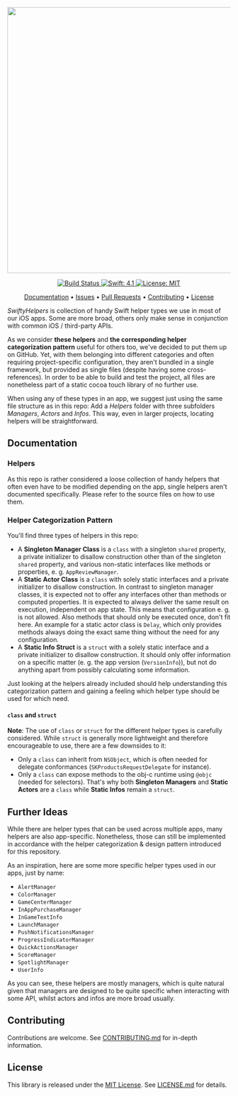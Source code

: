 <p align="center">
    <img src="https://raw.githubusercontent.com/piknotech/SwiftyHelpers/stable/Logo.png" width=600>
</p>

<p align="center">
    <a href="https://travis-ci.org/piknotech/SwiftyHelpers">
        <img src="https://travis-ci.org/piknotech/SwiftyHelpers.svg?branch=stable" alt="Build Status">
    </a>
    <a href="#">
        <img src="https://img.shields.io/badge/Swift-4.1-FFAC45.svg" alt="Swift: 4.1">
    </a>
    <a href="https://github.com/piknotech/SwiftyHelpers/blob/stable/LICENSE.md">
        <img src="https://img.shields.io/badge/License-MIT-lightgrey.svg" alt="License: MIT">
    </a>
</p>

<p align="center">
    <a href="#documentation">Documentation</a>
  • <a href="https://github.com/piknotech/SwiftyHelpers/issues">Issues</a>
  • <a href="https://github.com/piknotech/SwiftyHelpers/pulls">Pull Requests</a>
  • <a href="#contributing">Contributing</a>
  • <a href="#license">License</a>
</p>

*SwiftyHelpers* is collection of handy Swift helper types we use in most of our iOS apps. Some are more broad, others only make sense in conjunction with common iOS / third-party APIs.

As we consider **these helpers** and **the corresponding helper categorization pattern** useful for others too, we've decided to put them up on GitHub. Yet, with them belonging into different categories and often requiring project-specific configuration, they aren't bundled in a single framework, but provided as single files (despite having some cross-references). In order to be able to build and test the project, all files are nonetheless part of a static cocoa touch library of no further use.

When using any of these types in an app, we suggest just using the same file structure as in this repo: Add a *Helpers* folder with three subfolders *Managers*, *Actors* and *Infos*. This way, even in larger projects, locating helpers will be straightforward.

## Documentation

### Helpers

As this repo is rather considered a loose collection of handy helpers that often even have to be modified depending on the app, single helpers aren't documented specifically. Please refer to the source files on how to use them.

### Helper Categorization Pattern

You'll find three types of helpers in this repo:
- A **Singleton Manager Class** is a `class` with a singleton `shared` property, a private initializer to disallow construction other than of the singleton `shared` property, and various non-static interfaces like methods or properties, e. g. `AppReviewManager`.
- A **Static Actor Class** is a `class` with solely static interfaces and a private initializer to disallow construction. In contrast to singleton manager classes, it is expected not to offer any interfaces other than methods or computed properties. It is expected to always deliver the same result on execution, independent on app state. This means that configuration e. g. is not allowed. Also methods that should only be executed once, don't fit here. An example for a static actor class is `Delay`, which only provides methods always doing the exact same thing without the need for any configuration.
- A **Static Info Struct** is a `struct` with a solely static interface and a private initializer to disallow construction. It should only offer information on a specific matter (e. g. the app version (`VersionInfo`)), but not do anything apart from possibly calculating some information.

Just looking at the helpers already included should help understanding this categorization pattern and gaining a feeling which helper type should be used for which need.

#### `class` and `struct`

**Note**: The use of `class` or `struct` for the different helper types is carefully considered. While `struct` is generally more lightweight and therefore encourageable to use, there are a few downsides to it:
- Only a `class` can inherit from `NSObject`, which is often needed for delegate conformances (`SKProductsRequestDelegate` for instance).
- Only a `class` can expose methods to the obj-c runtime using `@objc` (needed for selectors).
That's why both **Singleton Managers** and **Static Actors** are a `class` while **Static Infos** remain a `struct`.

## Further Ideas

While there are helper types that can be used across multiple apps, many helpers are also app-specific. Nonetheless, those can still be implemented in accordance with the helper categorization & design pattern introduced for this repository.

As an inspiration, here are some more specific helper types used in our apps, just by name:

- `AlertManager`
- `ColorManager`
- `GameCenterManager`
- `InAppPurchaseManager`
- `InGameTextInfo`
- `LaunchManager`
- `PushNotificationsManager`
- `ProgressIndicatorManager`
- `QuickActionsManager`
- `ScoreManager`
- `SpotlightManager`
- `UserInfo`

As you can see, these helpers are mostly managers, which is quite natural given that managers are designed to be quite specific when interacting with some API, whilst actors and infos are more broad usually.

## Contributing

Contributions are welcome. See [CONTRIBUTING.md](https://github.com/piknotech/SwiftyHelpers/blob/stable/CONTRIBUTING.md) for in-depth information.

## License
This library is released under the [MIT License](http://opensource.org/licenses/MIT). See [LICENSE.md](https://github.com/piknotech/SwiftyHelpers/blob/stable/LICENSE.md) for details.
